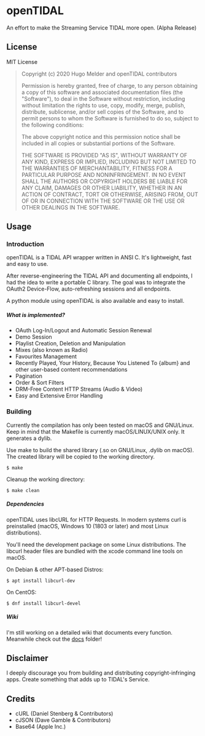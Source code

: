 # openTIDAL

An effort to make the Streaming Service TIDAL more open.
(Alpha Release)

## License

MIT License

>  Copyright (c) 2020 Hugo Melder and openTIDAL contributors
>
>  Permission is hereby granted, free of charge, to any person obtaining a copy
>  of this software and associated documentation files (the "Software"), to deal
>  in the Software without restriction, including without limitation the rights
>  to use, copy, modify, merge, publish, distribute, sublicense, and/or sell
>  copies of the Software, and to permit persons to whom the Software is
>  furnished to do so, subject to the following conditions:
>
>  The above copyright notice and this permission notice shall be included in
>  all copies or substantial portions of the Software.
>
>  THE SOFTWARE IS PROVIDED "AS IS", WITHOUT WARRANTY OF ANY KIND, EXPRESS OR
>  IMPLIED, INCLUDING BUT NOT LIMITED TO THE WARRANTIES OF MERCHANTABILITY,
>  FITNESS FOR A PARTICULAR PURPOSE AND NONINFRINGEMENT. IN NO EVENT SHALL THE
>  AUTHORS OR COPYRIGHT HOLDERS BE LIABLE FOR ANY CLAIM, DAMAGES OR OTHER
>  LIABILITY, WHETHER IN AN ACTION OF CONTRACT, TORT OR OTHERWISE, ARISING FROM,
>  OUT OF OR IN CONNECTION WITH THE SOFTWARE OR THE USE OR OTHER DEALINGS IN
>  THE SOFTWARE.

## Usage

### Introduction
openTIDAL is a TIDAL API wrapper written in ANSI C. It's lightweight, fast and easy to use.

After reverse-engineering the TIDAL API and documenting all endpoints, I had the idea to write a portable C library. The goal was to integrate the OAuth2 Device-Flow, auto-refreshing sessions and all endpoints. 

A python module using openTIDAL is also available and easy to install.

##### What is implemented?
* OAuth Log-In/Logout and Automatic Session Renewal
* Demo Session
* Playlist Creation, Deletion and Manipulation
* Mixes (also known as Radio)
* Favourites Management
* Recently Played, Your History, Because You Listened To {album} and other user-based content recommendations
* Pagination
* Order & Sort Filters
* DRM-Free Content HTTP Streams (Audio & Video)
* Easy and Extensive Error Handling

### Building
Currently the compilation has only been tested on macOS and GNU/Linux. Keep in mind that the Makefile is currently macOS/LINUX/UNIX only. It generates a dylib.

Use make to build the shared library (.so on GNU/Linux, .dylib on macOS).\
The created library will be copied to the working directory.
```
$ make
```
Cleanup the working directory:
```
$ make clean
```
##### Dependencies
openTIDAL uses libcURL for HTTP Requests. In modern systems curl is preinstalled (macOS, Windows 10 (1803 or later) and most Linux distributions).

You'll need the development package on some Linux distributions. The libcurl header files are bundled with the xcode command line tools on macOS.

On Debian & other APT-based Distros:
```
$ apt install libcurl-dev
```

On CentOS:
```
$ dnf install libcurl-devel
```

##### Wiki
I'm still working on a detailed wiki that documents every function. Meanwhile check out the [docs](docs) folder!

## Disclaimer

I deeply discourage you from building and distributing copyright-infringing apps. Create something that adds up to TIDAL's Service.

## Credits
* cURL (Daniel Stenberg & Contributors)
* cJSON (Dave Gamble & Contributors)
* Base64 (Apple Inc.)
